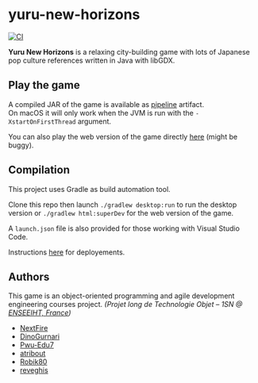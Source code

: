 # yuru-new-horizons

[![CI](https://github.com/NextFire/yuru-new-horizons/actions/workflows/ci.yml/badge.svg?branch=main)](https://github.com/NextFire/yuru-new-horizons/actions/workflows/ci.yml)

**Yuru New Horizons** is a relaxing city-building game with lots of Japanese pop culture references written in Java with libGDX.


## Play the game

A compiled JAR of the game is available as [pipeline](https://github.com/NextFire/yuru-new-horizons/actions) artifact.  
On macOS it will only work when the JVM is run with the `-XstartOnFirstThread` argument.

You can also play the web version of the game directly [here](https://nextfire.github.io/yuru-new-horizons/) (might be buggy).


## Compilation

This project uses Gradle as build automation tool.

Clone this repo then launch `./gradlew desktop:run` to run the desktop version or `./gradlew html:superDev` for the web version of the game.

A `launch.json` file is also provided for those working with Visual Studio Code.

Instructions [here](https://github.com/libgdx/libgdx/wiki/Deploying-your-application) for deployements.


## Authors

This game is an object-oriented programming and agile development engineering courses project. *(Projet long de Technologie Objet – 1SN @ [ENSEEIHT, France](https://www.enseeiht.fr/))*

* [NextFire](https://github.com/NextFire)
* [DinoGurnari](https://github.com/DinoGurnari)
* [Pwu-Edu7](https://github.com/Pwu-Edu7)
* [atribout](https://github.com/atribout)
* [Robik80](https://github.com/Robik80)
* [reveghis](https://github.com/reveghis)

